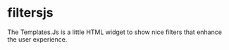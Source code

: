 # filtersjs
The Templates.Js is a little HTML widget to show nice filters that enhance the user experience.
